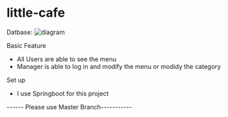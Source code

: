 # little-cafe

Datbase: 
![diagram](https://github.com/DQLIU1995/little-cafe/assets/88858740/634ee2c1-2bdb-44b0-bef6-99515483d114)


Basic Feature
- All Users are able to see the menu
- Manager is able to log in and modify the menu or modidy the category


Set up
- I use Springboot for this project


------ Please use Master Branch-----------
